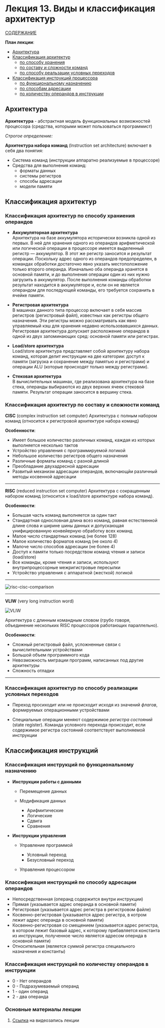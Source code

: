 # Лекция 13. Виды и классификация архитектур

[СОДЕРЖАНИЕ](../README.md)

**План лекции**:

- [Архитектура](#архитектура)
- [Классификация архитектур](#классификация-архитектур)
  - [по способу хранения](#классификация-архитектур-по-способу-храниения-операндов)
  - [по составу и сложности команд](#классификация-архитектур-по-составу-и-сложности-команд)
  - [по способу реальзации условных переходов](#классификация-архитектур-по-способу-реализации-условных-переходов)
- [Классификация инструкций процессора](#классификация-инструкций)
  - [по функциональному назначению](#классификация-инструкций-по-функциональному-назначению)
  - [по способам адресации](#классификация-инструкций-по-способу-адресации-операндов)
  - [по количеству операндов в инструкции](#классификация-инструкций-по-количеству-операндов-в-инструкции)

## Архитектура

**Архитектура** - абстрактная модель функциональных возможностей процессора (средства, которыми может пользоваться программист)

_Строгое определение:_

**Архитектура набора команд** (Instruction set architecture) включает в себя два понятия:

- Система команд (инструкции аппаратно реализуемые в процессоре)
- Средства для выполнения команд:
  - форматы данных
  - системы регистров
  - способы адресации
  - модели памяти

## Классификация архитектур

### Классификация архитектур по способу храниения операндов

- **Аккумуляторная архитектура** \
  Архитектура на базе аккумулятора исторически возникла одной из первых. В ней для хранения одного из операндов арифметической или логической операции в процессоре имеется выделенный регистр — аккумулятор. В этот же регистр заносится и результат операции. Поскольку адрес одного из операндов предопределен, в командах обработки достаточно явно указать местоположение только второго операнда. Изначально оба операнда хранятся в основной памяти, и до выполнения операции один из них нужно загрузить в аккумулятор. После выполнения команды обработки результат находится в аккумуляторе и, если он не является операндом для последующей команды, его требуется сохранить в ячейке памяти.

- **Регистровая архитектура** \
  В машинах данного типа процессор включает в себя массив регистров (регистро­вый файл), известных как регистры общего назначения. Эти регистры можно рассматривать как явно управляемый кэш для хране­ния недавно использовавшихся данных.
  Регистровая архитектура допускает расположение операндов в одной из двух запоминающих сред: основной памяти или регистрах.

- **Load/store архитектура** \
  Load/store архитектура представляет собой архитектуру набора команд, которая делит инструкции на две категории: доступ к памяти (загрузка и сохранение между памятью и регистрами) и операции ALU (которые происходят только между регистрами).

- **Стековая архитектура** \
  В вычислительных машинах, где реализована архитектура на базе стека, операнды выбираются из двух верхних ячеек стековой памяти. Результат операции заносится в вершину стека.

### Классификация архитектур по составу и сложности команд

**CISC** (complex instruction set computer)
Архитектура с полным набором команд (относится к регистровой архитектуре набора команд)

**Особенности**:

- Имеет большое количество различных команд, каждая из которых выполняется несколько тактов
- Устройство управления с программируемой логикой
- Небольшое количество регистров общего назначения
- Различные форматы команд с разной длиной
- Преобладание двухадресной адресации
- Развитый механизм адресации операндов, включающйи различный методы косвенной адресации

---

**RISC** (reduced instruction set computer)
Архитектура с сокращенным набором команд (относится к load/store архитектуре набора команд).

**Особенности**:

- Большая часть команд выполняется за один такт
- Стандартная однословная длина всез команд, равная естественной длине слова и ширине шины данных и допускающая унифицированную конвейерную обработку всех команд
- Малое число стандартных команд (не более 128)
- Малое количество форматов команд (не около 4)
- Малоче число способов адресации (не более 4)
- Доступ к памяти только посредством команд чтения и записи (load/store)
- Все команды, кроме чтения и записи, используют внутрипроцессорные межригистровые пересылки
- Устройство управления с аппаратной (жесткой) логикой

---

![risc-cisc-comparison](https://github.com/mavhhh/APS/assets/76026701/cc657d80-8c4b-49ae-8e74-5af4f96f06cc)

---

**VLIW** (very long instruction word)

![VLIW](https://github.com/mavhhh/APS/assets/76026701/ccd03f2b-c184-4bbc-95e6-ef164642d697)

Архитектура с длинным командным словом (грубо говоря, объединение нескольких RISC процессоров работающих параллельно).

**Особенности**:

- Сложный регистровый файл, усложненные связи с вычислительными устройствами
- Большой объем программного кода
- Невозможность миграции программ, написанных под другие архитектуры
- Сложность отладки

---

### Классификация архитектур по способу реализации условных переходов

- Переход просиходит или не происходит исходя из значений _флагов_, формируемых операционными устройствами

- Специальные операции меняют содержимое _регистра состояний_ (state register). Команда условного перехода происходит, если содержимое регистра состояний соответствует выполняемой инструкции

## Классификация инструкций

### Классификация инструкций по функциональному назначению

- **Инструкции работы с данными**

  - Перемещение данных

  - Модификация данных
    - Арифмитические
    - Логические
    - Сдвига
    - Сравнения

- **Инструкции управления**

  - Управление программой

    - Условный переход
    - Безусловный переход

  - Управления процессором

### Классификация инструкций по способу адресации операндов

- Непосредственная (операнд содержится внутри инструкции)
- Прямая (указывается адрес операнда в основной памяти)
- Регистровая (указывается адрес регистра в регистровом файле)
- Косвенно-регистровая (указывается адрес регистра, в котром лежит адрес операнда в основной памяти)
- Косвенно-регистровая со смещением (указывается адрес регистра, в котором лежит базовый адрес, к которому прибавляется константа из инструкции, полученное число является адресом опернда в основной памяти)
- Относительная (является суммой регистра специального назначения и константы)

### Классификация инструкций по количеству операндов в инструкции

- 0 - Нет операндов
- 0 - Подразумеваемый операнд
- 1 - один операнд
- 2 - два операнда

### Основные материалы лекции

1. [Ссылка](https://www.youtube.com/watch?v=w4KbkQSDJLU) на видеозапись лекции
